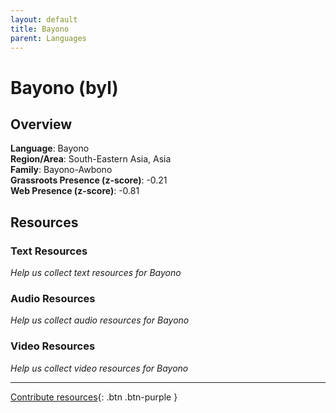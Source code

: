 ```yaml
---
layout: default
title: Bayono
parent: Languages
---
```


# Bayono (byl)

## Overview

**Language**: Bayono  
**Region/Area**: South-Eastern Asia, Asia  
**Family**: Bayono-Awbono  
**Grassroots Presence (z-score)**: -0.21  
**Web Presence (z-score)**: -0.81  

## Resources

### Text Resources
*Help us collect text resources for Bayono*

### Audio Resources
*Help us collect audio resources for Bayono*

### Video Resources
*Help us collect video resources for Bayono*

---

[Contribute resources](https://forms.office.com/e/1SfLJx3u1r){: .btn .btn-purple }
